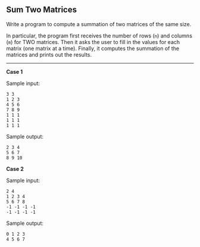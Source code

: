 ## Sum Two Matrices

Write a program to compute a summation of two matrices of the same size.

In particular, the program first receives the number of rows (`n`) and columns (`m`) for TWO matrices. Then it asks the user to fill in the values for each matrix (one matrix at a time). Finally, it computes the summation of the matrices and prints out the results.

<hr>

**Case 1**

Sample input:
```
3 3
1 2 3 
4 5 6
7 8 9
1 1 1
1 1 1
1 1 1
```
Sample output:
```
2 3 4 
5 6 7 
8 9 10
```

**Case 2**

Sample input:
```
2 4
1 2 3 4
5 6 7 8
-1 -1 -1 -1
-1 -1 -1 -1
```
Sample output:
```
0 1 2 3 
4 5 6 7
```

